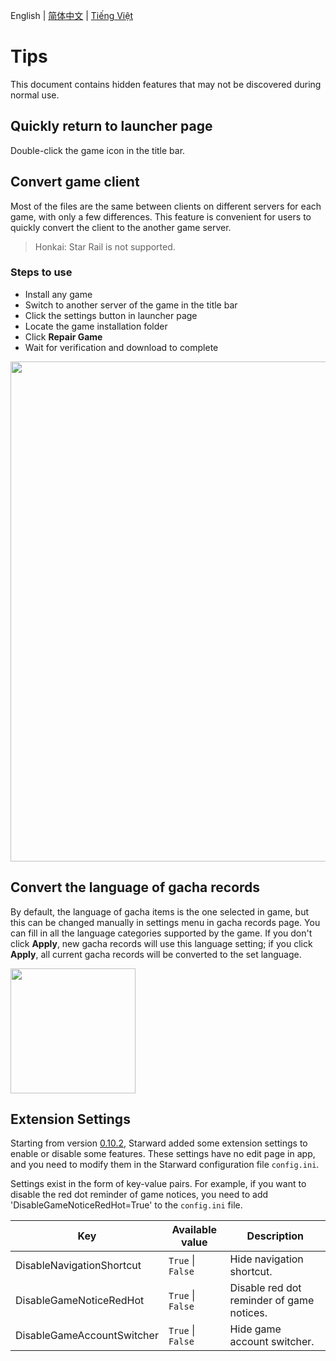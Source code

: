 English | [简体中文](./Tips.zh-CN.md) | [Tiếng Việt](./Tips.vi-VN.md)

# Tips

This document contains hidden features that may not be discovered during normal use.


## Quickly return to launcher page

Double-click the game icon in the title bar.


## Convert game client

Most of the files are the same between clients on different servers for each game, with only a few differences. This feature is convenient for users to quickly convert the client to the another game server.

> Honkai: Star Rail is not supported.

### Steps to use

- Install any game
- Switch to another server of the game in the title bar
- Click the settings button in launcher page
- Locate the game installation folder
- Click **Repair Game**
- Wait for verification and download to complete

<img src="https://user-images.githubusercontent.com/61003590/259001799-8ae65395-58a3-48b0-a1e8-8e2cf6e351f7.png" width="800px" />


## Convert the language of gacha records

By default, the language of gacha items is the one selected in game, but this can be changed manually in settings menu in gacha records page. You can fill in all the language categories supported by the game. If you don't click **Apply**, new gacha records will use this language setting; if you click **Apply**, all current gacha records will be converted to the set language.

<img src="https://user-images.githubusercontent.com/61003590/259004675-7d67e320-6e7e-469e-b404-58669f42491f.png" width="200px" />


## Extension Settings

Starting from version [0.10.2](https://github.com/Scighost/Starward/releases/tag/0.10.2), Starward added some extension settings to enable or disable some features. These settings have no edit page in app, and you need to modify them in the Starward configuration file `config.ini`.

Settings exist in the form of key-value pairs. For example, if you want to disable the red dot reminder of game notices, you need to add 'DisableGameNoticeRedHot=True' to the `config.ini` file.

| Key | Available value | Description |
|---|---|---|
| DisableNavigationShortcut | `True` \| `False` | Hide navigation shortcut. |
| DisableGameNoticeRedHot | `True` \| `False` | Disable red dot reminder of game notices. |
| DisableGameAccountSwitcher | `True` \| `False` | Hide game account switcher. |
